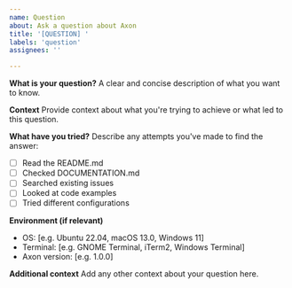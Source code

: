 ```yaml
---
name: Question
about: Ask a question about Axon
title: '[QUESTION] '
labels: 'question'
assignees: ''

---
```


**What is your question?**
A clear and concise description of what you want to know.

**Context**
Provide context about what you're trying to achieve or what led to this question.

**What have you tried?**
Describe any attempts you've made to find the answer:
- [ ] Read the README.md
- [ ] Checked DOCUMENTATION.md
- [ ] Searched existing issues
- [ ] Looked at code examples
- [ ] Tried different configurations

**Environment (if relevant)**
- OS: [e.g. Ubuntu 22.04, macOS 13.0, Windows 11]
- Terminal: [e.g. GNOME Terminal, iTerm2, Windows Terminal]
- Axon version: [e.g. 1.0.0]

**Additional context**
Add any other context about your question here.

